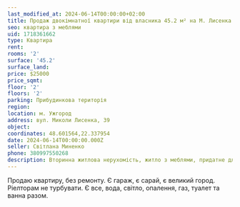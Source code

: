 ```yaml
---
last_modified_at: 2024-06-14T00:00:00+02:00
title: Продаж двокімнатної квартири від власника 45.2 м² на М. Лисенка
seo: квартира з меблями
uid: 1718361662
type: Квартира
rent:
rooms: '2'
surface: '45.2'
surface_land:
price: $25000
price_sqmt:
floor: '2'
floors: '2'
parking: Прибудинкова територія
region:
location: м. Ужгород
address: вул. Миколи Лисенка, 39
object:
coordinates: 48.601564,22.337954
date: 2024-06-14T00:00:00.000Z
seller: Світлана Миненко
phone: 380997550268
description: Вторинна житлова нерухомість, житло з меблями, придатне для проживання
---
```


Продаю квартиру, без ремонту. Є гараж, є сарай, є великий город. Ріелторам не турбувати. Є все, вода, світло, опалення, газ, туалет та ванна разом.
